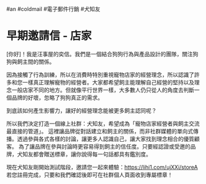 #an #coldmail #電子郵件行銷 #犬知友 

# 早期邀請信 - 店家

[你好]！我是汪事屋的奕信。我們是一個結合狗狗行為與產品設計的團隊，關注狗狗與飼主間的關係。

因為接觸了行為訓練，所以在消費時特別重視寵物店家的經營理念，所以認識了許多和您一樣真正理解寵物的經營者。大家都希望飼主能理解自己經營的堅持以及理念一般店家不同的地方。但就像平行世界一樣，大多數人仍只從人的角度去判斷一個品牌的好壞，忽略了狗狗真正的需求。

到底該如何產生影響力，讓好的經營理念能被更多飼主認同呢？

所以我們決定打造一個線上社群：犬知友，希望成為「寵物店家經營者與飼主交流最直接的管道」。
這裡讓品牌從對話建立和飼主的關係，而非社群媒體的單向式傳播。透過參與各式各樣的討論，讓更多人認識自己，讓大家找到理念相合的優質顧客。
為了讓品牌在參與討論時更容易得到飼主的信任度。只要經認證或受邀的品牌，犬知友都會贈送標章，讓你說得每一句話都具有鑑別度。

現在犬知友剛開始測試階段，邀請您一起來體驗：https://lihi1.com/ujXXi/storeA
若您註冊完成，只要和我們確認後即可在社群個人頁面收到專屬標章！
